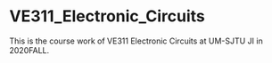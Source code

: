 # VE311_Electronic_Circuits
 This is the course work of VE311 Electronic Circuits at UM-SJTU JI in 2020FALL.
